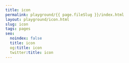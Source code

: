 ```yaml
---
title: icon
permalink: playground/{{ page.fileSlug }}/index.html
layout: playground/icon.html
slug: icon
tags: pages
seo:
  noindex: false
  title: icon
  og:title: icon
  twitter:title: icon
---
```



